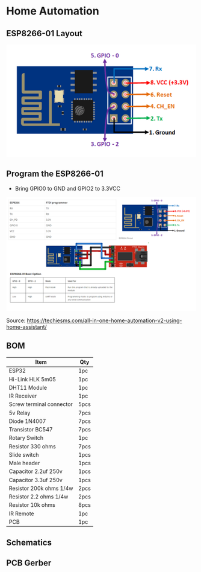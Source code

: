 # Home Automation

## ESP8266-01 Layout

![Layout ESP8266-01](./img/ESP8266-Pinout.png)


## Program the ESP8266-01

- Bring GPIO0 to GND and GPIO2 to 3.3VCC

![Programming ESP8266-01](./img/how-to-program.png)

Source: https://techiesms.com/all-in-one-home-automation-v2-using-home-assistant/

## BOM
|Item|Qty|
|----|---|
ESP32|1pc
Hi-Link HLK 5m05|1pc
DHT11 Module|1pc
IR Receiver|1pc
Screw terminal connector|5pcs
5v Relay|7pcs
Diode 1N4007|7pcs
Transistor BC547|7pcs
Rotary Switch|1pc
Resistor 330 ohms|7pcs
Slide switch|1pcs
Male header|1pcs
Capacitor 2.2uf 250v|1pcs
Capacitor 3.3uf 250v|1pcs
Resistor 200k ohms 1/4w|2pcs
Resistor 2.2 ohms 1/4w|2pcs
Resistor 10k ohms|8pcs
IR Remote|1pc
PCB|1pc


## Schematics


## PCB Gerber

